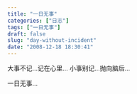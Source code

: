 ```yaml
---
title: "一日无事"
categories: ["日志"]
tags: ["一日无事"]
draft: false
slug: "day-without-incident"
date: "2008-12-18 18:30:41"
---
```


大事不记...记在心里...
小事别记...抛向脑后...
 
一日无事...
